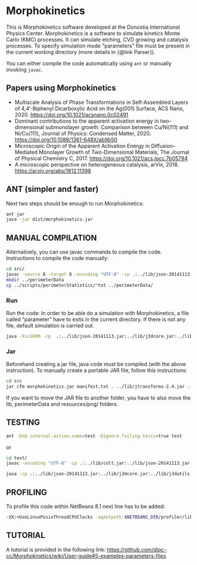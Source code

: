 # Morphokinetics

This is Morphokinetics software developed at the Donostia International Physics Center. Morphokinetics is a software to simulate kinetics Monte Carlo (KMC) processes. It can simulate  etching, CVD growing and catalysis processes. To specify simulation mode "parameters" file must be present in the current working directory (more details in {@link Parser}).

You can either compile the code automatically using `ant` or manually invoking `javac`.

## Papers using Morphokinetics

* Multiscale Analysis of Phase Transformations in Self-Assembled Layers of 4,4′-Biphenyl Dicarboxylic Acid on the Ag(001) Surface, ACS Nano, 2020. https://doi.org/10.1021/acsnano.0c02491
* Dominant contributions to the apparent activation energy in two-dimensional submonolayer growth: Comparison between Cu/Ni(111) and Ni/Cu(111), Journal of Physics: Condensed Matter, 2020. https://doi.org/10.1088/1361-648X/ab9b50
* Microscopic Origin of the Apparent Activation Energy in Diffusion-Mediated Monolayer Growth of Two-Dimensional Materials, The Journal of Physical Chemistry C, 2017. https://doi.org/10.1021/acs.jpcc.7b05794
* A microscopic perspective on heterogeneous catalysis, arVix, 2018. https://arxiv.org/abs/1812.11398


## ANT (simpler and faster)

Next two steps should be enough to run Morphokinetics:
```bash
ant jar 
java -jar dist/morphokinetics.jar
```

## MANUAL COMPILATION

Alternatively, you can use javac commands to compile the code. Instructions to compile the code manually: 
```bash 
cd src/
javac -source 8 -target 8 -encoding "UTF-8" -cp .:../lib/json-20141113.jar:../lib/j3dcore.jar:../lib/j3dutils.jar:../lib/jtransforms-2.4.jar:../lib/vecmath.jar:../lib/colt.jar graphicInterfaces/growth/GrowthKmcFrame.java main/PcConfigurator.java main/Morphokinetics.java
mkdir ../perimeterData
cp ../scripts/perimeterStatistics/*txt ../perimeterData/
```

### Run

Run the code:
In order to be able do a simulation with Morphokinetics, a file called "parameter" have to exits in the current directory. If there is not any file, default simulation is carried out.
```bash
java -Xss100M -cp  .:../lib/json-20141113.jar:../lib/j3dcore.jar:../lib/j3dutils.jar:../lib/jtransforms-2.4.jar:../lib/vecmath.jar:../lib/colt.jar main.Morphokinetics
```

### Jar

Beforehand creating a jar file, java code must be compiled (with the above instruction). 
To manually create a portable JAR file, follow this instructions:
```bash
cd src
jar cfm morphokinetics.jar manifest.txt . ../lib/jtransforms-2.4.jar ../lib/j3dcore.jar  ../lib/j3dutils.jar ../lib/vecmath.jar ../lib/colt.jar  ../lib/json-20141113.jar
```

If you want to move the JAR file to another folder, you have to also move the lib, perimeterData and resources/png/ folders.


## TESTING
```bash
ant -Dnb.internal.action.name=test -Dignore.failing.tests=true test
```
or
```bash
cd test/
javac -encoding "UTF-8" -cp .:../lib/colt.jar:../lib/json-20141113.jar:../lib/j3dcore.jar:../lib/j3dutils.jar:../lib/jtransforms-2.4.jar:../lib/vecmath.jar:$JUNIT_DIR/junit-4.12.jar:../src TestRunner.java

java -cp .:../lib/json-20141113.jar:../lib/j3dcore.jar:../lib/j3dutils.jar:../lib/jtransforms-2.4.jar:../lib/vecmath.jar:$JUNIT_DIR/junit-4.12.jar:$HAMCREST_DIR/hamcrest-core-1.3.jar:../src TestRunner
```

## PROFILING

To profile this code within NetBeans 8.1 next line has to be added:
```bash
-XX:+UseLinuxPosixThreadCPUClocks -agentpath:$NETBEANS_DIR/profiler/lib/deployed/jdk16/linux-amd64/libprofilerinterface.so=$NETBEANS_DIR/profiler/lib,5140
```

## TUTORIAL

A tutorial is provided in the following link: https://github.com/dipc-cc/Morphokinetics/wiki/User-guide#5-examples-parameters-files
